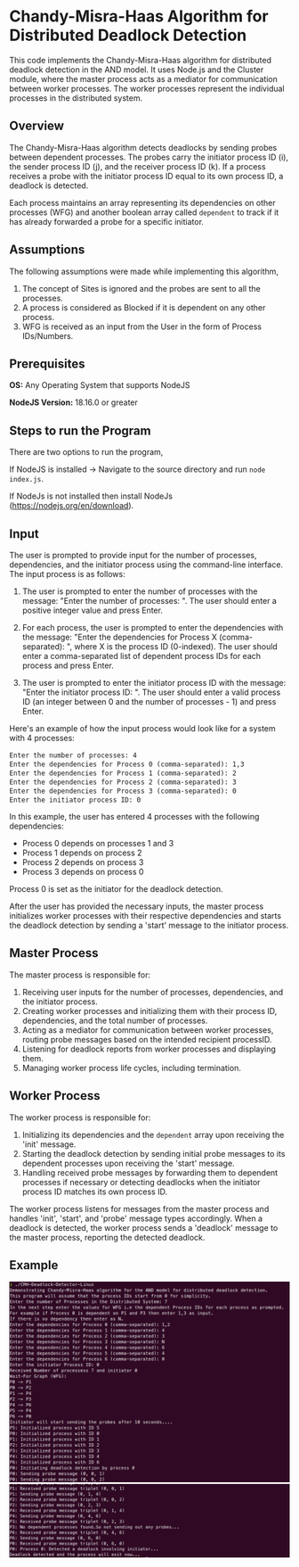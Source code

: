 # Chandy-Misra-Haas Algorithm for Distributed Deadlock Detection

This code implements the Chandy-Misra-Haas algorithm for distributed deadlock detection in the AND model. It uses Node.js and the Cluster module, where the master process acts as a mediator for communication between worker processes. The worker processes represent the individual processes in the distributed system.

## Overview

The Chandy-Misra-Haas algorithm detects deadlocks by sending probes between dependent processes. The probes carry the initiator process ID (i), the sender process ID (j), and the receiver process ID (k). If a process receives a probe with the initiator process ID equal to its own process ID, a deadlock is detected.

Each process maintains an array representing its dependencies on other processes (WFG) and another boolean array called `dependent` to track if it has already forwarded a probe for a specific initiator. 

## Assumptions

The following assumptions were made while implementing this algorithm,

1) The concept of Sites is ignored and the probes are sent to all the processes.
2) A process is considered as Blocked if it is dependent on any other process.
3) WFG is received as an input from the User in the form of Process IDs/Numbers.

## Prerequisites

**OS:** Any Operating System that supports NodeJS

**NodeJS Version:** 18.16.0 or greater

## Steps to run the Program

There are two options to run the program,

If NodeJS is installed -> Navigate to the source directory and run `node index.js`.

If NodeJs is not installed then install NodeJs (https://nodejs.org/en/download).

## Input

The user is prompted to provide input for the number of processes, dependencies, and the initiator process using the command-line interface. The input process is as follows:

1. The user is prompted to enter the number of processes with the message: "Enter the number of processes: ". The user should enter a positive integer value and press Enter.

2. For each process, the user is prompted to enter the dependencies with the message: "Enter the dependencies for Process X (comma-separated): ", where X is the process ID (0-indexed). The user should enter a comma-separated list of dependent process IDs for each process and press Enter.

3. The user is prompted to enter the initiator process ID with the message: "Enter the initiator process ID: ". The user should enter a valid process ID (an integer between 0 and the number of processes - 1) and press Enter.

Here's an example of how the input process would look like for a system with 4 processes:

```
Enter the number of processes: 4
Enter the dependencies for Process 0 (comma-separated): 1,3
Enter the dependencies for Process 1 (comma-separated): 2
Enter the dependencies for Process 2 (comma-separated): 3
Enter the dependencies for Process 3 (comma-separated): 0
Enter the initiator process ID: 0
```

In this example, the user has entered 4 processes with the following dependencies:

- Process 0 depends on processes 1 and 3
- Process 1 depends on process 2
- Process 2 depends on process 3
- Process 3 depends on process 0

Process 0 is set as the initiator for the deadlock detection.

After the user has provided the necessary inputs, the master process initializes worker processes with their respective dependencies and starts the deadlock detection by sending a 'start' message to the initiator process.

## Master Process

The master process is responsible for:

1. Receiving user inputs for the number of processes, dependencies, and the initiator process.
2. Creating worker processes and initializing them with their process ID, dependencies, and the total number of processes.
3. Acting as a mediator for communication between worker processes, routing probe messages based on the intended recipient processID.
4. Listening for deadlock reports from worker processes and displaying them.
5. Managing worker process life cycles, including termination.

## Worker Process

The worker process is responsible for:

1. Initializing its dependencies and the `dependent` array upon receiving the 'init' message.
2. Starting the deadlock detection by sending initial probe messages to its dependent processes upon receiving the 'start' message.
3. Handling received probe messages by forwarding them to dependent processes if necessary or detecting deadlocks when the initiator process ID matches its own process ID.

The worker process listens for messages from the master process and handles 'init', 'start', and 'probe' message types accordingly. When a deadlock is detected, the worker process sends a 'deadlock' message to the master process, reporting the detected deadlock.

## Example
![Example-1](Screenshot-1.png "Example")
![Example-1](Screenshot-2.png "Example")
